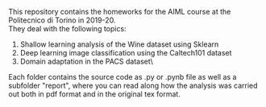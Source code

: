 This repository contains the homeworks for the AIML course at the Politecnico di Torino in 2019-20.\
They deal with the following topics:
1. Shallow learning analysis of the Wine dataset using Sklearn
2. Deep learning image classification using the Caltech101 dataset
3. Domain adaptation in the PACS dataset\

Each folder contains the source code as .py or .pynb file as well as a subfolder "report", where you can read along how the analysis was carried out both in pdf format and in the original tex format.
